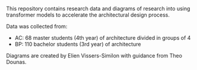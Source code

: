 This repository contains research data and diagrams of research into using transformer models to accelerate the architectural design process.

Data was collected from:
* AC: 68 master students (4th year) of architecture divided in groups of 4
* BP: 110 bachelor students (3rd year) of architecture

Diagrams are created by Elien Vissers-Similon with guidance from Theo Dounas.
